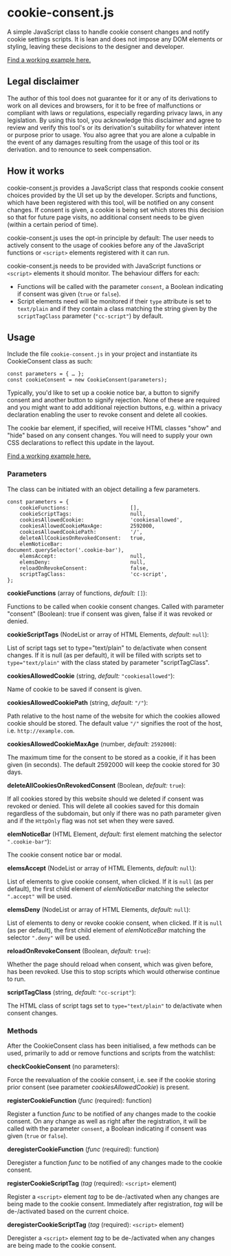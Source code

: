 
# cookie-consent.js
A simple JavaScript class to handle cookie consent changes and notify cookie settings scripts. It is lean and does not impose any DOM elements or styling, leaving these decisions to the designer and developer.

[Find a working example here.](https://thisancog.github.io/cookie-consent.js/)

## Legal disclaimer
The author of this tool does not guarantee for it or any of its derivations to work on all devices and browsers, for it to be free of malfunctions or compliant with laws or regulations, especially regarding privacy laws, in any legislation. By using this tool, you acknowledge this disclaimer and agree to review and verify this tool's or its derivation's suitability for whatever intent or purpose prior to usage. You also agree that you are alone a culpable in the event of any damages resulting from the usage of this tool or its derivation.
and to renounce to seek compensation.

## How it works

cookie-consent.js provides a JavaScript class that responds cookie consent choices provided by the UI set up by the developer. Scripts and functions, which have been registered with this tool, will be notified on any consent changes. If consent is given, a cookie is being set which stores this decision so that for future page visits, no additional consent needs to be given (within a certain period of time).

cookie-consent.js uses the opt-in principle by default: The user needs to actively consent to the usage of cookies before any of the JavaScript functions or `<script>` elements registered with it can run.

cookie-consent.js needs to be provided with JavaScript functions or `<script>` elements it should monitor. The behaviour differs for each:

 - Functions will be called with the parameter `consent`, a Boolean indicating if consent was given (`true` or `false`).
 - Script elements need will be monitored if their `type` attribute is set to `text/plain` and if they contain a class matching the string given by the `scriptTagClass` parameter (`"cc-script"`) by default.

## Usage

Include the file `cookie-consent.js` in your project and instantiate its CookieConsent class as such:

    const parameters = { … };
    const cookieConsent = new CookieConsent(parameters);

Typically, you'd like to set up a cookie notice bar, a button to signify consent and another button to signify rejection. None of these are required and you might want to add additional rejection buttons, e.g. within a privacy declaration enabling the user to revoke consent and delete all cookies.

The cookie bar element, if specified, will receive HTML classes "show" and "hide" based on any consent changes. You will need to supply your own CSS declarations to reflect this update in the layout.

[Find a working example here.](https://thisancog.github.io/cookie-consent.js/)	 

### Parameters

The class can be initiated with an object detailing a few parameters.

    const parameters = {
	    cookieFunctions: 					[],
    	cookieScriptTags: 					null,
    	cookiesAllowedCookie:				'cookiesallowed',
    	cookiesAllowedCookieMaxAge: 		2592000,
    	cookiesAllowedCookiePath: 			'/',
    	deleteAllCookiesOnRevokedConsent:	true,
    	elemNoticeBar: 						document.querySelector('.cookie-bar'),
    	elemsAccept: 						null,
    	elemsDeny: 							null,
    	reloadOnRevokeConsent:				false,
    	scriptTagClass:						'cc-script',
    };

**cookieFunctions** (array of functions, *default:* `[]`):

Functions to be called when cookie consent changes. Called with parameter "consent" (Boolean): true if consent was given, false if it was revoked or denied.

**cookieScriptTags** (NodeList or array of HTML Elements, *default:* `null`):

List of script tags set to type="text/plain" to de/activate when consent changes. If it is null (as per default), it will be filled with scripts set to `type="text/plain"` with the class stated by parameter "scriptTagClass".

**cookiesAllowedCookie** (string, *default:* `"cookiesallowed"`):

Name of cookie to be saved if consent is given.

**cookiesAllowedCookiePath** (string, *default:* `"/"`):

Path relative to the host name of the website for which the cookies allowed cookie should be stored. The default value `"/"` signifies the root of the host, i.e. `http://example.com`.

**cookiesAllowedCookieMaxAge** (number, *default:* `2592000`):

The maximum time for the consent to be stored as a cookie, if it has been given (in seconds). The default 2592000 will keep the cookie stored for 30 days. 

**deleteAllCookiesOnRevokedConsent** (Boolean, *default:* `true`):

If all cookies stored by this website should we deleted if consent was revoked or denied. This will delete all cookies saved for this domain regardless of the subdomain, but only if there was no path parameter given and if the `HttpOnly` flag was not set when they were saved.

**elemNoticeBar** (HTML Element, *default:* first element matching the selector `".cookie-bar"`):

The cookie consent notice bar or modal.

**elemsAccept** (NodeList or array of HTML Elements, *default:* `null`):

List of elements to give cookie consent, when clicked. If it is `null` (as per default), the first child element of *elemNoticeBar* matching the selector `".accept"` will be used.

**elemsDeny** (NodeList or array of HTML Elements, *default:* `null`):

List of elements to deny or revoke cookie consent, when clicked. If it is `null` (as per default), the first child element of *elemNoticeBar* matching the selector `".deny"` will be used.

**reloadOnRevokeConsent** (Boolean, *default:* `true`):

Whether the page should reload when consent, which was given before, has been revoked. Use this to stop scripts which would otherwise continue to run.

**scriptTagClass** (string, *default:* `"cc-script"`):

The HTML class of script tags set to `type="text/plain"` to de/activate when consent changes.

### Methods

After the CookieConsent class has been initialised, a few methods can be used, primarily to add or remove functions and scripts from the watchlist:

**checkCookieConsent** (no parameters):

Force the reevaluation of the cookie consent, i.e. see if the cookie storing prior consent (see parameter *cookiesAllowedCookie*) is present.

**registerCookieFunction** (*func* (required): function)

Register a function *func* to be notified of any changes made to the cookie consent. On any change as well as right after the registration, it will be called with the parameter `consent`, a Boolean indicating if consent was given (`true` or `false`).

**deregisterCookieFunction** (*func* (required): function)

Deregister a function *func* to be notified of any changes made to the cookie consent.

**registerCookieScriptTag** (*tag* (required): `<script>` element)

Register a `<script>` element *tag* to be de-/activated when any changes are being made to the cookie consent. Immediately after registration, *tag* will be de-/activated based on the current choice.

**deregisterCookieScriptTag** (*tag* (required): `<script>` element)

Deregister a `<script>` element *tag* to be de-/activated when any changes are being made to the cookie consent.